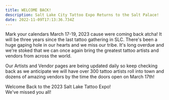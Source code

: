 ```yaml
---
title: WELCOME BACK!
description: Salt Lake City Tattoo Expo Returns to the Salt Palace!
date: 2022-11-09T17:13:36.734Z
---
```

M﻿ark your calendars March 17-19, 2023 cause were coming back atcha! It will be three years since the last tattoo gathering in SLC. There's been a huge gaping hole in our hearts and we miss our tribe. It's long overdue and we're stoked that we can once again bring the greatest tattoo artists and vendors from across the world.

O﻿ur Artists and Vendor pages are being updated daily so keep checking back as we anticipate we will have over 300 tattoo artists roll into town and dozens of amazing vendors by the time the doors open on March 17th!

Welcome Back to the 2023 Salt Lake Tattoo Expo!\
W﻿e've missed you all!